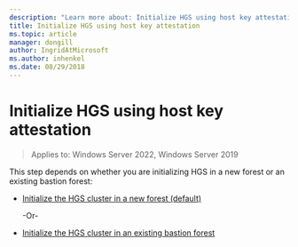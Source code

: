 ```yaml
---
description: "Learn more about: Initialize HGS using host key attestation"
title: Initialize HGS using host key attestation
ms.topic: article
manager: dongill
author: IngridAtMicrosoft
ms.author: inhenkel
ms.date: 08/29/2018
---
```


# Initialize HGS using host key attestation

>Applies to: Windows Server 2022, Windows Server 2019

This step depends on whether you are initializing HGS in a new forest or an existing bastion forest:

- [Initialize the HGS cluster in a new forest (default)](guarded-fabric-initialize-hgs-key-mode-default.md)

  -Or-

- [Initialize the HGS cluster in an existing bastion forest](guarded-fabric-initialize-hgs-key-mode-bastion.md)





